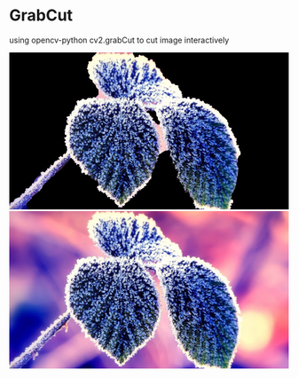 # GrabCut

using opencv-python cv2.grabCut to cut image interactively 

![result](result.jpg)![view1](view1.jpg)
